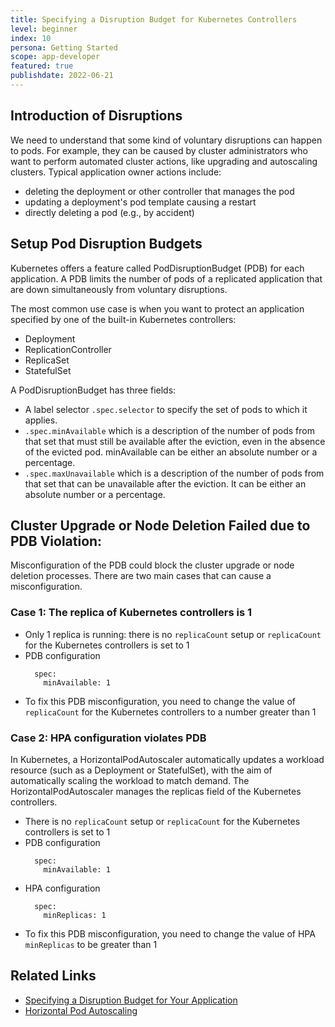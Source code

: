 ```yaml
---
title: Specifying a Disruption Budget for Kubernetes Controllers
level: beginner
index: 10
persona: Getting Started
scope: app-developer
featured: true
publishdate: 2022-06-21
---
```


## Introduction of Disruptions
We need to understand that some kind of voluntary disruptions can happen to pods.
For example, they can be caused by cluster administrators who want to perform automated cluster actions, like upgrading and autoscaling clusters.
Typical application owner actions include:
  - deleting the deployment or other controller that manages the pod
  - updating a deployment's pod template causing a restart
  - directly deleting a pod (e.g., by accident)

## Setup Pod Disruption Budgets

Kubernetes offers a feature called PodDisruptionBudget (PDB) for each application.
A PDB limits the number of pods of a replicated application that are down simultaneously from voluntary disruptions.

The most common use case is when you want to protect an application specified by one of the built-in Kubernetes controllers:
  - Deployment
  - ReplicationController
  - ReplicaSet
  - StatefulSet

A PodDisruptionBudget has three fields:

  - A label selector `.spec.selector` to specify the set of pods to which it applies.
  - `.spec.minAvailable` which is a description of the number of pods from that set that must still be available after the eviction, even in the absence of the evicted pod. minAvailable can be either an absolute number or a percentage.
  - `.spec.maxUnavailable` which is a description of the number of pods from that set that can be unavailable after the eviction. It can be either an absolute number or a percentage.

## Cluster Upgrade or Node Deletion Failed due to PDB Violation:
Misconfiguration of the PDB could block the cluster upgrade or node deletion processes. There are two main cases that can cause a misconfiguration.

### Case 1: The replica of Kubernetes controllers is 1
  - Only 1 replica is running: there is no `replicaCount` setup  or `replicaCount` for the Kubernetes controllers is set to 1
  - PDB configuration
    ```
      spec:
        minAvailable: 1
     ```
  - To fix this PDB misconfiguration, you need to change the value of `replicaCount` for the Kubernetes controllers to a number greater than 1

### Case 2: HPA configuration violates PDB

In Kubernetes, a HorizontalPodAutoscaler automatically updates a workload resource (such as a Deployment or StatefulSet), with the aim of automatically scaling the workload to match demand.
The HorizontalPodAutoscaler manages the replicas field of the Kubernetes controllers.
  - There is no `replicaCount` setup or `replicaCount` for the Kubernetes controllers is set to 1
  - PDB configuration
      ```
        spec:
          minAvailable: 1
      ```
  - HPA configuration
      ```
        spec:
          minReplicas: 1
      ```
  - To fix this PDB misconfiguration, you need to change the value of HPA `minReplicas` to be greater than 1

## Related Links
- [Specifying a Disruption Budget for Your Application](https://kubernetes.io/docs/tasks/run-application/configure-pdb/)
- [Horizontal Pod Autoscaling](https://kubernetes.io/docs/tasks/run-application/horizontal-pod-autoscale/)